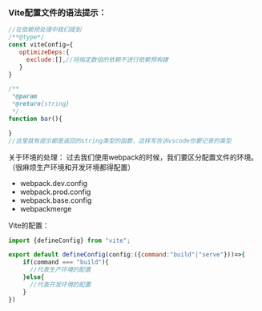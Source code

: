 ### Vite配置文件的语法提示：
```vite.config.js
//在依赖预处理中我们提到
/**@type*/
const viteConfig={
   optimizeDeps:{
     exclude:[],//将指定数组的依赖不进行依赖预构建
   }
}

/**
 *@param
 *@return{string}
 */
function bar(){

}
//这里就有提示都是返回的string类型的函数，这样写告诉vscode你要记录的类型
```
关于环境的处理：
 过去我们使用webpack的时候，我们要区分配置文件的环境。（很麻烦生产环境和开发环境都得配置）
 - webpack.dev.config
 - webpack.prod.config
 - webpack.base.config
 - webpackmerge
 
 Vite的配置：
```vite.config.js
import {defineConfig} from "vite";

export default defineConfig(config:({command:"build"|"serve"}))=>{
    if(command === "build"){
      //代表生产环境的配置
    }else{
      //代表开发环境的配置
    }
})




```
 



